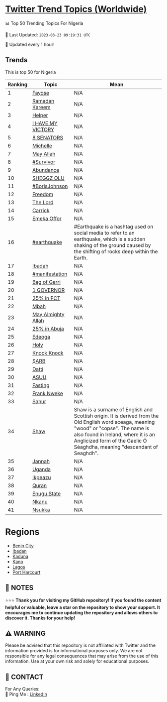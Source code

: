 [Twitter Trend Topics (Worldwide)](https://github.com/ErcinDedeoglu/Twitter-Trend-Topics)
==========


📊 Top 50 Trending Topics For Nigeria

📆 Last Updated: `2023-03-23 09:19:31 UTC`

🔧 Updated every 1 hour!


## Trends

This is top 50 for Nigeria

| Ranking | Topic | Mean |
| ------- | ------------ | ------------ |
| 1 | [Fayose](http://twitter.com/search?q=Fayose) | N/A |
| 2 | [Ramadan Kareem](http://twitter.com/search?q=Ramadan+Kareem) | N/A |
| 3 | [Helper](http://twitter.com/search?q=Helper) | N/A |
| 4 | [I HAVE MY VICTORY](http://twitter.com/search?q=I+HAVE+MY+VICTORY) | N/A |
| 5 | [8 SENATORS](http://twitter.com/search?q=8+SENATORS) | N/A |
| 6 | [Michelle](http://twitter.com/search?q=Michelle) | N/A |
| 7 | [May Allah](http://twitter.com/search?q=May+Allah) | N/A |
| 8 | [#Survivor](http://twitter.com/search?q=%23Survivor) | N/A |
| 9 | [Abundance](http://twitter.com/search?q=Abundance) | N/A |
| 10 | [SHEGGZ OLU](http://twitter.com/search?q=SHEGGZ+OLU) | N/A |
| 11 | [#BorisJohnson](http://twitter.com/search?q=%23BorisJohnson) | N/A |
| 12 | [Freedom](http://twitter.com/search?q=Freedom) | N/A |
| 13 | [The Lord](http://twitter.com/search?q=The+Lord) | N/A |
| 14 | [Carrick](http://twitter.com/search?q=Carrick) | N/A |
| 15 | [Emeka Offor](http://twitter.com/search?q=Emeka+Offor) | N/A |
| 16 | [#earthquake](http://twitter.com/search?q=%23earthquake) | #Earthquake is a hashtag used on social media to refer to an earthquake, which is a sudden shaking of the ground caused by the shifting of rocks deep within the Earth. |
| 17 | [Ibadah](http://twitter.com/search?q=Ibadah) | N/A |
| 18 | [#manifestation](http://twitter.com/search?q=%23manifestation) | N/A |
| 19 | [Bag of Garri](http://twitter.com/search?q=Bag+of+Garri) | N/A |
| 20 | [1 GOVERNOR](http://twitter.com/search?q=1+GOVERNOR) | N/A |
| 21 | [25% in FCT](http://twitter.com/search?q=25%25+in+FCT) | N/A |
| 22 | [Mbah](http://twitter.com/search?q=Mbah) | N/A |
| 23 | [May Almighty Allah](http://twitter.com/search?q=May+Almighty+Allah) | N/A |
| 24 | [25% in Abuja](http://twitter.com/search?q=25%25+in+Abuja) | N/A |
| 25 | [Edeoga](http://twitter.com/search?q=Edeoga) | N/A |
| 26 | [Holy](http://twitter.com/search?q=Holy) | N/A |
| 27 | [Knock Knock](http://twitter.com/search?q=Knock+Knock) | N/A |
| 28 | [$ARB](http://twitter.com/search?q=%24ARB) | N/A |
| 29 | [Datti](http://twitter.com/search?q=Datti) | N/A |
| 30 | [ASUU](http://twitter.com/search?q=ASUU) | N/A |
| 31 | [Fasting](http://twitter.com/search?q=Fasting) | N/A |
| 32 | [Frank Nweke](http://twitter.com/search?q=Frank+Nweke) | N/A |
| 33 | [Sahur](http://twitter.com/search?q=Sahur) | N/A |
| 34 | [Shaw](http://twitter.com/search?q=Shaw) | Shaw is a surname of English and Scottish origin. It is derived from the Old English word sceaga, meaning "wood" or "copse". The name is also found in Ireland, where it is an Anglicized form of the Gaelic Ó Séaghdha, meaning "descendant of Seaghdh". |
| 35 | [Jannah](http://twitter.com/search?q=Jannah) | N/A |
| 36 | [Uganda](http://twitter.com/search?q=Uganda) | N/A |
| 37 | [Ikpeazu](http://twitter.com/search?q=Ikpeazu) | N/A |
| 38 | [Quran](http://twitter.com/search?q=Quran) | N/A |
| 39 | [Enugu State](http://twitter.com/search?q=Enugu+State) | N/A |
| 40 | [Nkanu](http://twitter.com/search?q=Nkanu) | N/A |
| 41 | [Nsukka](http://twitter.com/search?q=Nsukka) | N/A |



# Regions

* [Benin City](</Nigeria/Benin City.md>)
* [Ibadan](</Nigeria/Ibadan.md>)
* [Kaduna](</Nigeria/Kaduna.md>)
* [Kano](</Nigeria/Kano.md>)
* [Lagos](</Nigeria/Lagos.md>)
* [Port Harcourt](</Nigeria/Port Harcourt.md>)



## 📝 NOTES

⭐⭐⭐ **Thank you for visiting my GitHub repository! If you found the content helpful or valuable, leave a star on the repository to show your support. It encourages me to continue updating the repository and allows others to discover it. Thanks for your help!**


## ⚠️ WARNING

Please be advised that this repository is not affiliated with Twitter and the information provided is for informational purposes only. We are not responsible for any legal consequences that may arise from the use of this information. Use at your own risk and solely for educational purposes.


## 📨 CONTACT

 For Any Queries:  
            🏓 Ping Me : [LinkedIn](https://www.linkedin.com/in/ercindedeoglu/)
